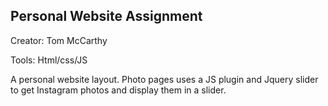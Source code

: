 Personal Website Assignment
------------

Creator: 
Tom McCarthy

Tools: 
Html/css/JS

A personal website layout. Photo pages uses a JS plugin and Jquery slider to get Instagram photos and display them in a slider.

